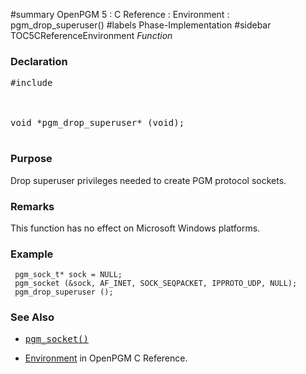 ﻿#summary OpenPGM 5 : C Reference : Environment : pgm\_drop\_superuser()
#labels Phase-Implementation
#sidebar TOC5CReferenceEnvironment
_Function_
### Declaration ###
<pre>
#include <pgm/pgm.h><br>
<br>
void *pgm_drop_superuser* (void);<br>
</pre>

### Purpose ###
Drop superuser privileges needed to create PGM protocol sockets.

### Remarks ###
This function has no effect on Microsoft Windows platforms.

### Example ###
```
 pgm_sock_t* sock = NULL;
 pgm_socket (&sock, AF_INET, SOCK_SEQPACKET, IPPROTO_UDP, NULL);
 pgm_drop_superuser ();
```

### See Also ###
  * <tt><a href='OpenPgm5CReferencePgmSocket.md'>pgm_socket()</a></tt><br>
<ul><li><a href='OpenPgm5CReferenceEnvironment.md'>Environment</a> in OpenPGM C Reference.